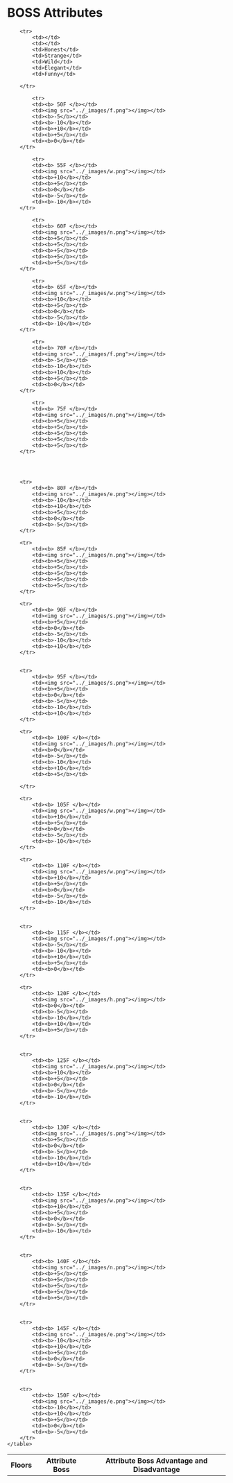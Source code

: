# BOSS Attributes

<table>
		<tr>
			<th>Floors</th>
			<th>Attribute Boss</th>
			<th colspan="5">Attribute Boss Advantage and Disadvantage</th>
			
		<tr>
			<td></td>
			<td></td>
			<td>Honest</td>
			<td>Strange</td>
			<td>Wild</td>
			<td>Elegant</td>
			<td>Funny</td>
			
		</tr>	
		
			<tr>
			<td><b> 50F </b></td>
			<td><img src="../_images/f.png"></img></td>
			<td><b>-5</b></td>
			<td><b>-10</b></td>
			<td><b>+10</b></td>
			<td><b>+5</b></td>
			<td><b>0</b></td>
		</tr>
		
			<tr>
			<td><b> 55F </b></td>
			<td><img src="../_images/w.png"></img></td>
			<td><b>+10</b></td>
			<td><b>+5</b></td>
			<td><b>0</b></td>
			<td><b>-5</b></td>
			<td><b>-10</b></td>
		</tr>
		
			<tr>
			<td><b> 60F </b></td>
			<td><img src="../_images/n.png"></img></td>
			<td><b>+5</b></td>
			<td><b>+5</b></td>
			<td><b>+5</b></td>
			<td><b>+5</b></td>
			<td><b>+5</b></td>
		</tr>
		
			<tr>
			<td><b> 65F </b></td>
			<td><img src="../_images/w.png"></img></td>
			<td><b>+10</b></td>
			<td><b>+5</b></td>
			<td><b>0</b></td>
			<td><b>-5</b></td>
			<td><b>-10</b></td>
		</tr>
		
			<tr>
			<td><b> 70F </b></td>
			<td><img src="../_images/f.png"></img></td>
			<td><b>-5</b></td>
			<td><b>-10</b></td>
			<td><b>+10</b></td>
			<td><b>+5</b></td>
			<td><b>0</b></td>
		</tr>
		
			<tr>
			<td><b> 75F </b></td>
			<td><img src="../_images/n.png"></img></td>
			<td><b>+5</b></td>
			<td><b>+5</b></td>
			<td><b>+5</b></td>
			<td><b>+5</b></td>
			<td><b>+5</b></td>
		</tr>
		
		
		
		
		<tr>
			<td><b> 80F </b></td>
			<td><img src="../_images/e.png"></img></td>
			<td><b>-10</b></td>
			<td><b>+10</b></td>
			<td><b>+5</b></td>
			<td><b>0</b></td>
			<td><b>-5</b></td>
		</tr>	
		
		<tr>
			<td><b> 85F </b></td>
			<td><img src="../_images/n.png"></img></td>
			<td><b>+5</b></td>
			<td><b>+5</b></td>
			<td><b>+5</b></td>
			<td><b>+5</b></td>
			<td><b>+5</b></td>
		</tr>	
		
		<tr>
			<td><b> 90F </b></td>
			<td><img src="../_images/s.png"></img></td>
			<td><b>+5</b></td>
			<td><b>0</b></td>
			<td><b>-5</b></td>
			<td><b>-10</b></td>
			<td><b>+10</b></td>
		</tr>	
		
		
		<tr>
			<td><b> 95F </b></td>
			<td><img src="../_images/s.png"></img></td>
			<td><b>+5</b></td>
			<td><b>0</b></td>
			<td><b>-5</b></td>
			<td><b>-10</b></td>
			<td><b>+10</b></td>
		</tr>	
		
		<tr>
			<td><b> 100F </b></td>
			<td><img src="../_images/h.png"></img></td>
			<td><b>0</b></td>
			<td><b>-5</b></td>
			<td><b>-10</b></td>
			<td><b>+10</b></td>
			<td><b>+5</b></td>
			
		</tr>	
		
		<tr>
			<td><b> 105F </b></td>
			<td><img src="../_images/w.png"></img></td>
			<td><b>+10</b></td>
			<td><b>+5</b></td>
			<td><b>0</b></td>
			<td><b>-5</b></td>
			<td><b>-10</b></td>
		</tr>	
		
		<tr>
			<td><b> 110F </b></td>
			<td><img src="../_images/w.png"></img></td>
			<td><b>+10</b></td>
			<td><b>+5</b></td>
			<td><b>0</b></td>
			<td><b>-5</b></td>
			<td><b>-10</b></td>
		</tr>	
		
		
		<tr>
			<td><b> 115F </b></td>
			<td><img src="../_images/f.png"></img></td>
			<td><b>-5</b></td>
			<td><b>-10</b></td>
			<td><b>+10</b></td>
			<td><b>+5</b></td>
			<td><b>0</b></td>
		</tr>	
		
		<tr>
			<td><b> 120F </b></td>
			<td><img src="../_images/h.png"></img></td>
			<td><b>0</b></td>
			<td><b>-5</b></td>
			<td><b>-10</b></td>
			<td><b>+10</b></td>
			<td><b>+5</b></td>
		</tr>	
		
		
		<tr>
			<td><b> 125F </b></td>
			<td><img src="../_images/w.png"></img></td>
			<td><b>+10</b></td>
			<td><b>+5</b></td>
			<td><b>0</b></td>
			<td><b>-5</b></td>
			<td><b>-10</b></td>
		</tr>	
		
		
		<tr>
			<td><b> 130F </b></td>
			<td><img src="../_images/s.png"></img></td>
			<td><b>+5</b></td>
			<td><b>0</b></td>
			<td><b>-5</b></td>
			<td><b>-10</b></td>
			<td><b>+10</b></td>
		</tr>	
		
		
		<tr>
			<td><b> 135F </b></td>
			<td><img src="../_images/w.png"></img></td>
			<td><b>+10</b></td>
			<td><b>+5</b></td>
			<td><b>0</b></td>
			<td><b>-5</b></td>
			<td><b>-10</b></td>
		</tr>	
		
		
		<tr>
			<td><b> 140F </b></td>
			<td><img src="../_images/n.png"></img></td>
			<td><b>+5</b></td>
			<td><b>+5</b></td>
			<td><b>+5</b></td>
			<td><b>+5</b></td>
			<td><b>+5</b></td>
		</tr>	
		
		
		<tr>
			<td><b> 145F </b></td>
			<td><img src="../_images/e.png"></img></td>
			<td><b>-10</b></td>
			<td><b>+10</b></td>
			<td><b>+5</b></td>
			<td><b>0</b></td>
			<td><b>-5</b></td>
		</tr>	
		
		
		<tr>
			<td><b> 150F </b></td>
			<td><img src="../_images/e.png"></img></td>
			<td><b>-10</b></td>
			<td><b>+10</b></td>
			<td><b>+5</b></td>
			<td><b>0</b></td>
			<td><b>-5</b></td>
		</tr>	
	</table>